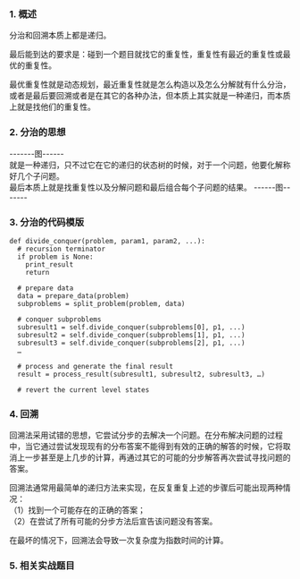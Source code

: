 ### 1. 概述
分治和回溯本质上都是递归。  

最后能到达的要求是：碰到一个题目就找它的重复性，重复性有最近的重复性或最优的重复性。

最优重复性就是动态规划，最近重复性就是怎么构造以及怎么分解就有什么分治，或者是最后要回溯或者是在其它的各种办法，但本质上其实就是一种递归，而本质上就是找他们的重复性。

### 2. 分治的思想
-------图------  
就是一种递归，只不过它在它的递归的状态树的时候，对于一个问题，他要化解称好几个子问题。  
最后本质上就是找重复性以及分解问题和最后组合每个子问题的结果。
------图-------

### 3. 分治的代码模版
```
def divide_conquer(problem, param1, param2, ...): 
  # recursion terminator 
  if problem is None: 
	print_result 
	return 

  # prepare data 
  data = prepare_data(problem) 
  subproblems = split_problem(problem, data) 

  # conquer subproblems 
  subresult1 = self.divide_conquer(subproblems[0], p1, ...) 
  subresult2 = self.divide_conquer(subproblems[1], p1, ...) 
  subresult3 = self.divide_conquer(subproblems[2], p1, ...) 
  …

  # process and generate the final result 
  result = process_result(subresult1, subresult2, subresult3, …)
	
  # revert the current level states

```

### 4. 回溯
回溯法采用试错的思想，它尝试分步的去解决一个问题。在分布解决问题的过程中，当它通过尝试发现现有的分布答案不能得到有效的正确的解答的时候，它将取消上一步甚至是上几步的计算，再通过其它的可能的分步解答再次尝试寻找问题的答案。  

回溯法通常用最简单的递归方法来实现，在反复重复上述的步骤后可能出现两种情况：  
（1）找到一个可能存在的正确的答案；  
（2）在尝试了所有可能的分步方法后宣告该问题没有答案。  

在最坏的情况下，回溯法会导致一次复杂度为指数时间的计算。

### 5. 相关实战题目

